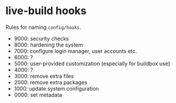 live-build hooks
=========================

Rules for naming `config/hooks`.

 - 9000: security checks
 - 8000: hardening the system
 - 7000: configure login manager, user accounts etc.
 - 6000: ?
 - 5000: user-provided customization (especially for buildbox use)
 - 4000: ?
 - 3000: remove extra files
 - 2000: remove extra packages
 - 1000: update system configuration
 - 0000: set metadata
